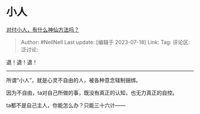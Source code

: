 # 小人
[对付小人，有什么神仙方法吗？](https://www.zhihu.com/question/526491122/answer/3123436587)

> Author: #NellNell
> Last update: [编辑于 2023-07-18]
> Link:
> Tag:
> 评论区:
> 泛讨论:

退！退！退！

--------------------

所谓“小人”，就是心灵不自由的人，被各种意念辖制捆绑。

因为不自由，ta对自己所做的事，既没有真正的认知，也无力真正的自控。

ta都不是自己主人，你能怎么办？只能三十六计——